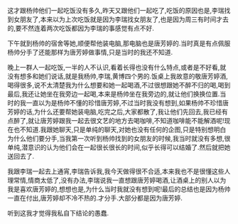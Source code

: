   这才跟杨帅他们一起吃饭没有多久,昨天又跟他们一起吃了,吃饭的原因也是,李瑞找到女朋友了,本来以为上次吃饭就是因为李瑞找女朋友了,也是因为周三有时间才去的,要不然连着两次吃饭都因为李瑞的事感觉有点不好.

  下午就到杨帅的宿舍等她,顺便帮他装电脑,那电脑也是唐芳婷的.当时真是有点佩服杨帅分手了还能那样为唐芳婷做事情,只是当时的我还不知道.

  晚上一群人一起吃饭,一半的人不认识,看着长得也没有什么特点,或者是不好看,就没有想多和她们说话,就是我杨帅,李瑞,黄博四个男的.饭桌上我故意的敬唐芳婷酒,喝得很多,说不太清楚我为什么想要和她一起喝酒,不过很想跟她不醉不归的喝,喝到最后,我还让她坐在我旁边一起喝,本来是杨帅坐在我旁边的,就让他们换换位置.当时的我一直以为是杨帅不懂的珍惜唐芳婷,不过当时我没有想到,如果杨帅不珍惜唐芳婷的话,为什么还要帮她装电脑,吃完之后,大家都散了,我让他们先回去,我已经有点醉了,就让唐芳婷跟我一起去很文艺的地方去喝咖啡,不知道咖啡能不能解酒呢!现在也不知道.我跟她聊天,只是单纯的聊天,对她也没有任何的企图,只是特别想明白为什么他们要分手,当我第一次听到杨帅找到的女朋友的时候,我当时就没有多想,很单纯,潜意识的认为他们会在一起很长很长的时间,似乎长得可以结婚了.然后就把她送回去了.

  我跟李瑞一起去上通宵,李瑞告诉我,我今天做得很不合适,本来我也不是很懂这些人理常情,情商太低了,没有办法,李瑞说我一直想跟唐芳婷喝酒,让酒桌上的别人以为我是喜欢唐芳婷的,想想也是,为什么当时我就没有想到呢!最后的总结也是因为杨帅一直在付出,唐芳婷却不冷不热的.才分手.大部分都是因为唐芳婷.

  听到这我才觉得我私自下结论的愚蠢.

  